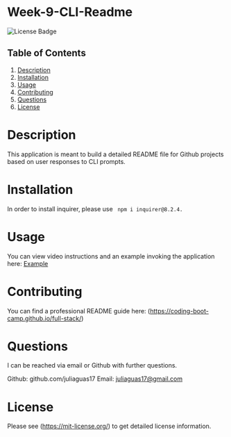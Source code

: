 # Week-9-CLI-Readme
![License Badge](https://shields.io/badge/license-MIT-green)
## Table of Contents
1. [Description](#description)
2. [Installation](#installation)
3. [Usage](#usage)
4. [Contributing](#contributing)
5. [Questions](#questions)
6. [License](#license)

# Description
This application is meant to build a detailed README file for Github projects based on user responses to CLI prompts.
# Installation
In order to install inquirer, please use ``` npm i inquirer@8.2.4.```
# Usage
You can view video instructions and an example invoking the application here: [Example](/Develop/tests/example-video.mp4)
# Contributing
You can find a professional README guide here: (https://coding-boot-camp.github.io/full-stack/)
# Questions
I can be reached via email or Github with further questions.

Github: github.com/juliaguas17
Email: juliaguas17@gmail.com

# License
Please see (https://mit-license.org/) to get detailed license information.

